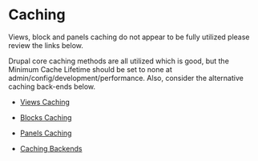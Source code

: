 # Caching

Views, block and panels caching do not appear to be fully utilized please review the links below.

Drupal core caching methods are all utilized which is good, but the Minimum Cache Lifetime should be set to none at admin/config/development/performance. Also, consider the alternative caching back-ends below.

* [Views Caching](views_caching.md)
* [Blocks Caching](blocks_caching.md)
* [Panels Caching](panels_caching.md)

* [Caching Backends](caching_backends.md)